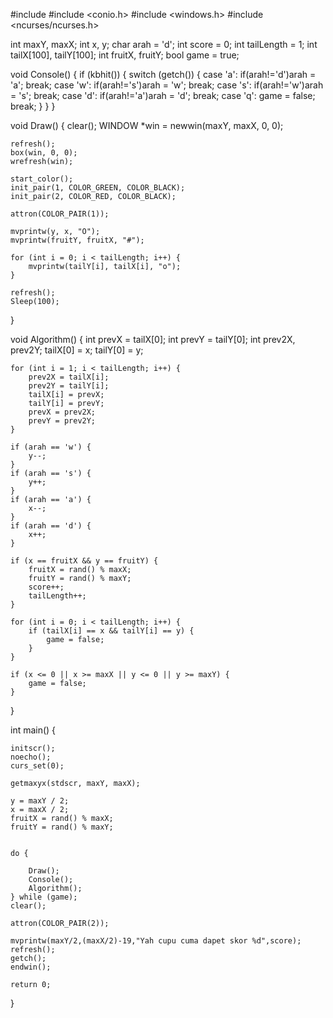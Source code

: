 #include <iostream>
#include <conio.h>
#include <windows.h>
#include <ncurses/ncurses.h>

int maxY, maxX;
int x, y;
char arah = 'd';
int score = 0;
int tailLength = 1;
int tailX[100], tailY[100];
int fruitX, fruitY;
bool game = true;

void Console() {
    if (kbhit()) {
        switch (getch()) {
            case 'a': if(arah!='d')arah = 'a'; break;
            case 'w': if(arah!='s')arah = 'w'; break;
            case 's': if(arah!='w')arah = 's'; break;
            case 'd': if(arah!='a')arah = 'd'; break;
            case 'q': game = false; break;
        }
    }
}

void Draw() {
    clear();
    WINDOW *win = newwin(maxY, maxX, 0, 0);

    refresh();
    box(win, 0, 0);
    wrefresh(win);

    start_color();
    init_pair(1, COLOR_GREEN, COLOR_BLACK);
    init_pair(2, COLOR_RED, COLOR_BLACK);
    
    attron(COLOR_PAIR(1));
   
    mvprintw(y, x, "O");
    mvprintw(fruitY, fruitX, "#");

    for (int i = 0; i < tailLength; i++) {
        mvprintw(tailY[i], tailX[i], "o");
    }

    refresh();
    Sleep(100);
  
}
    

void Algorithm() {
    int prevX = tailX[0];
    int prevY = tailY[0];
    int prev2X, prev2Y;
    tailX[0] = x;
    tailY[0] = y;

    for (int i = 1; i < tailLength; i++) {
        prev2X = tailX[i];
        prev2Y = tailY[i];
        tailX[i] = prevX;
        tailY[i] = prevY;
        prevX = prev2X;
        prevY = prev2Y;
    }

    if (arah == 'w') {
        y--;
    }
    if (arah == 's') {
        y++;
    }
    if (arah == 'a') {
        x--;
    }
    if (arah == 'd') {
        x++;
    }

    if (x == fruitX && y == fruitY) {
        fruitX = rand() % maxX;
        fruitY = rand() % maxY;
        score++;
        tailLength++;
    }

    for (int i = 0; i < tailLength; i++) {
        if (tailX[i] == x && tailY[i] == y) {
            game = false;
        }
    }

    if (x <= 0 || x >= maxX || y <= 0 || y >= maxY) {
        game = false;
    }
}

int main() {
   
    initscr();
    noecho();  
    curs_set(0); 

    getmaxyx(stdscr, maxY, maxX);

    y = maxY / 2;
    x = maxX / 2;
    fruitX = rand() % maxX;
    fruitY = rand() % maxY;


    do {
    	
        Draw();
        Console();
        Algorithm();
    } while (game);
    clear();
    
    attron(COLOR_PAIR(2));
    
    mvprintw(maxY/2,(maxX/2)-19,"Yah cupu cuma dapet skor %d",score);
    refresh();
    getch();
    endwin();

    return 0;
}
